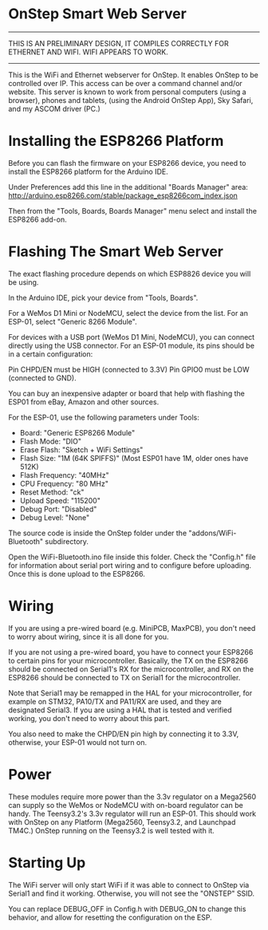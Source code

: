 # OnStep Smart Web Server

***
THIS IS AN PRELIMINARY DESIGN, IT COMPILES CORRECTLY FOR ETHERNET AND WIFI.  WIFI APPEARS TO WORK.
***

This is the WiFi and Ethernet webserver for OnStep.
It enables OnStep to be controlled over IP. This access can be over a command channel
and/or website.
This server is known to work from personal computers (using a browser), phones and tablets,
(using the Android OnStep App), Sky Safari, and my ASCOM driver (PC.)

# Installing the ESP8266 Platform
Before you can flash the firmware on your ESP8266 device, you need to install the ESP8266
platform for the Arduino IDE.

Under Preferences add this line in the additional "Boards Manager" area:
  http://arduino.esp8266.com/stable/package_esp8266com_index.json

Then from the "Tools, Boards, Boards Manager" menu select and install the ESP8266 add-on.

# Flashing The Smart Web Server
The exact flashing procedure depends on which ESP8826 device you will be using.

In the Arduino IDE, pick your device from "Tools, Boards". 

For a WeMos D1 Mini or NodeMCU, select the device from the list.
For an ESP-01, select "Generic 8266 Module".

For devices with a USB port (WeMos D1 Mini, NodeMCU), you can connect directly using the USB connector.
For an ESP-01 module, its pins should be in a certain configuration:

Pin CHPD/EN must be HIGH (connected to 3.3V)
Pin GPIO0 must be LOW (connected to GND).

You can buy an inexpensive adapter or board that help with flashing the ESP01 from eBay, Amazon and other sources.

For the ESP-01, use the following parameters under Tools:

- Board: "Generic ESP8266 Module"
- Flash Mode: "DIO"
- Erase Flash: "Sketch + WiFi Settings"
- Flash Size: "1M (64K SPIFFS)" (Most ESP01 have 1M, older ones have 512K)
- Flash Frequency: "40MHz"
- CPU Frequency: "80 MHz"
- Reset Method: "ck"
- Upload Speed: "115200"
- Debug Port: "Disabled"
- Debug Level: "None"

The source code is inside the OnStep folder under the "addons/WiFi-Bluetooth" subdirectory.

Open the WiFi-Bluetooth.ino file inside this folder. Check the "Config.h" file for information
about serial port wiring and to configure before uploading.  Once this is done upload to the ESP8266.

# Wiring
If you are using a pre-wired board (e.g. MiniPCB, MaxPCB), you don't need to worry about wiring, since
it is all done for you.

If you are not using a pre-wired board, you have to connect your ESP8266 to certain pins for your
microcontroller.  Basically, the TX on the ESP8266 should be connected on Serial1's RX for the
microcontroller, and RX on the ESP8266 should be connected to TX on Serial1 for the microcontroller.

Note that Serial1 may be remapped in the HAL for your microcontroller, for example on STM32, PA10/TX
and PA11/RX are used, and they are designated Serial3. If you are using a HAL that is tested and
verified working, you don't need to worry about this part. 

You also need to make the CHPD/EN pin high by connecting it to 3.3V, otherwise, your ESP-01 would
not turn on. 

# Power
These modules require more power than the 3.3v regulator on a Mega2560 can supply so the WeMos or
NodeMCU with on-board regulator can be handy.  The Teensy3.2's 3.3v regulator will run an ESP-01.
This should work with OnStep on any Platform (Mega2560, Teensy3.2, and Launchpad TM4C.)  OnStep running
on the Teensy3.2 is well tested with it.

# Starting Up
The WiFi server will only start WiFi if it was able to connect to OnStep via Serial1 and find it working.
Otherwise, you will not see the "ONSTEP" SSID.

You can replace DEBUG_OFF in Config.h with DEBUG_ON to change this behavior, and allow for resetting
the configuration on the ESP.

